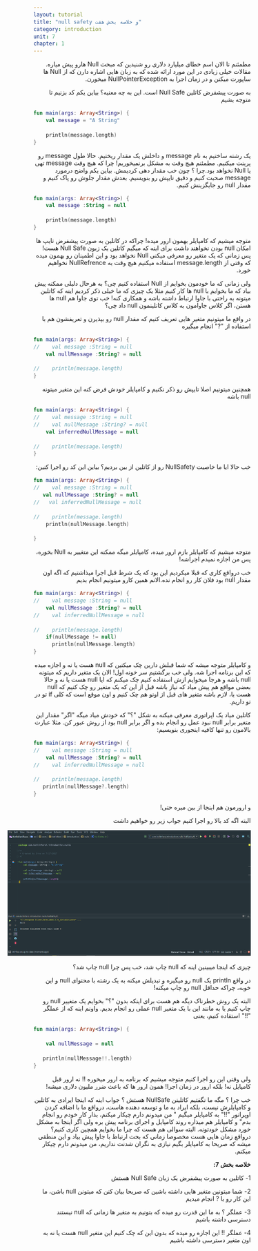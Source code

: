 ```yaml
---
layout: tutorial
title: "null safety و خلاصه بخش هفت"
category: introduction
unit: 7
chapter: 1
---
```



<div dir="rtl" markdown="1">



مطمئنم تا الان اسم خطای میلیارد دلاری رو شنیدین که مبحث Null هارو پیش میاره. مقالات خیلی زیادی در این مورد ارائه شده که به زبان هایی اشاره دارن که از Null ها ساپورت میکنن و در زمان اجرا به NullPointerException میخورن. 

به صورت پیشفرض کاتلین Null Safe است. این به چه معنیه؟ بیاین یکم کد بزنیم تا متوجه بشیم

</div>

```kotlin
fun main(args: Array<String>) {
    val message = "A String"

    println(message.length)
}
```

<div dir="rtl" markdown="1">

یک رشته ساختیم به نام message و داخلش یک مقدار ریختیم. حالا طول message رو پرینت میکنیم. مطمئنم هیچ وقت به مشکل برنمیخوریم! چرا که هیچ وقت message تهی یا Null نخواهد بود.چرا ؟ چون خب مقدار دهی کردیمش. بیاین یکم واضح درمورد message صحبت کنیم و دقیق تایپش رو بنویسیم. بعدش مقدار جلوش رو پاک کنیم و مقدار null رو جایگزینش کنیم.

</div>

```kotlin
fun main(args: Array<String>) {
    val message :String = null

    println(message.length)
}
```

<div dir="rtl" markdown="1">

متوجه میشیم که کامپایلر بهمون ارور میده! چراکه در کاتلین به صورت پیشفرض تایپ ها امکان null بودن نخواهند داشت برای اینه که میگیم کاتلین یک زبون Null Safe هست! پس زمانی که یک متغیر رو معرفی میکنی Null نخواهد بود و این اطمینان رو بهمون میده که وقتی از message.length استفاده میکنیم هیچ وقت به NullRefrence نخواهیم خورد.

ولی زمانی که ما خودمون بخوایم از Null استفاده کنیم چی؟ به هرحال دلیلی ممکنه پیش بیاد که ما بخوایم با null ها کار کنیم مثلا یک چیزی که ما خیلی ذکر کردیم اینه که کاتلین میتونه به راحتی با جاوا ارتباط داشته باشه و همکاری کنه! خب توی جاوا هم null ها هستن، اگر کلاس جاوامون به کلاس کاتلینمون null داد چی؟

در واقع ما میتونیم متغیر هایی تعریف کنیم که مقدار null رو بپذیرن و تعریفشون هم با استفاده از "?" انجام میگیره

</div>

```kotlin
fun main(args: Array<String>) {
//    val message :String = null
    val nullMessage :String? = null

//    println(message.length)
}
```

<div dir="rtl" markdown="1">

همچنین میتونیم اصلا تایپش رو ذکر نکنیم و کامپایلر خودش فرض کنه این متغیر میتونه null باشه

</div>

```kotlin
fun main(args: Array<String>) {
//    val message :String = null
//    val nullMessage :String? = null
    val inferredNullMessage = null

//    println(message.length)
}
```

<div dir="rtl" markdown="1">

خب حالا ایا ما خاصیت NullSafety رو از کاتلین از بین بردیم؟ بیاین این کد رو اجرا کنین:

</div>

```kotlin
fun main(args: Array<String>) {
//    val message :String = null
   val nullMessage :String? = null
//   val inferredNullMessage = null

//    println(message.length)
    println(nullMessage.length)

}
```

<div dir="rtl" markdown="1">

متوجه میشیم که کامپایلر بازم ارور میده، کامپایلر میگه ممکنه این متغییر به Null بخوره، پس من اجازه نمیدم اجراشه!

خب درواقع کاری که قبلا میکردیم این بود که یک شرط قبل اجرا میذاشتیم که اگه اون مقدار null بود فلان کار رو انجام نده.الانم همین کارو میتونیم انجام بدیم

</div>

```kotlin
fun main(args: Array<String>) {
//    val message :String = null
    val nullMessage :String? = null
//    val inferredNullMessage = null

//    println(message.length)
    if(nullMessage != null)
      println(nullMessage.length)
}
```

<div dir="rtl" markdown="1">

و کامپایلر متوجه میشه که شما قبلش دارین چک میکنین که null هست یا نه و اجازه میده که این برنامه اجرا شه. ولی خب برگشتیم سر خونه اول! الان یک متغیر داریم که میتونه null باشه و هرجا میخوایم ازش استفاده کنیم چک میکنم که ایا null هست یا نه و حالا بعضی مواقع هم پیش میاد که نیاز باشه قبل از این که یک متغیر رو چک کنیم که null هست یا، لازم باشه متغیر های قبل از اونو هم چک کنیم و اون موقع است که کلی if تو در تو داریم.

کاتلین میاد یک اپراتوری معرفی میکنه به شکل "؟" که خودش میاد میگه "اگر" مقدار این متغیر برابر null نبود عمل رو انجام بده و اگر برابر null بود از روش عبور کن. مثلا عبارت بالامون رو تنها کافیه اینجوری بنویسیم:

</div>

```kotlin
fun main(args: Array<String>) {
//    val message :String = null
    val nullMessage :String? = null
//    val inferredNullMessage = null

//    println(message.length)
   println(nullMessage?.length)
}
```

<div dir="rtl" markdown="1">

و ارورمون هم اینجا از بین میره حتی!

البته اگه کد بالا رو اجرا کنیم جواب زیر رو خواهیم داشت

<p style="width: calc(100% + 60px);">
<img src="/assets/img/introduction/null-safety-and-summary/result-1.PNG" />
</p>

چیزی که اینجا میبینین اینه که null چاپ شد، خب پس چرا null چاپ شد؟

در واقع println یک null رو میگیره و تبدیلش میکنه به یک رشته با محتوای null و این خوبه، چراکه حداقل null رو چاپ میکنه!

البته یک روش خطرناک دیگه هم هست برای اینکه بدون "؟"  بخوایم یک متغییر null رو چاپ کنیم یا به مانند این با یک متغیر null عملی رو انجام بدیم. واونم اینه که از عملگر "!!" استفاده کنیم، یعنی

</div>

```kotlin
fun main(args: Array<String>) {

    val nullMessage = null

   println(nullMessage!!.length)
}
```

<div dir="rtl" markdown="1">

ولی وقتی این رو اجرا کنیم متوجه میشیم که برنامه به ارور میخوره !! نه ارور قبل کامپایل نه! بلکه ارور در زمان اجرا! همون ارور ها که باعث ضرر ملیون دلاری میشه! 

خب چرا ؟ مگه ما نگفتیم کاتلینن NullSafe هستش ؟ جواب اینه که اینجا ایرادی به کاتلین و کامپایلرش نیست، بلکه ایراد به ما و توسعه دهنده هاست، درواقع ما با اضافه کردن اوپراتور "!!" به کامپایلر میگیم " من میدونم دارم چیکار میکنم، بذار کار خودم رو انجام بدم" و کامپایلر هم میذاره روند کامپایل و اجرای برنامه پیش بره ولی اگر اینجا به مشکل خورد مشکل خودتونه. البته سوالی هم هست که چرا ما بخوایم همچین کاری کنیم؟ درواقع زمان هایی هست مخصوصا زمانی که بحث ارتباط با جاوا پیش بیاد و این منطقی میشه که صریحا به کامپایلر بگیم نیازی به نگران شدنت نداریم، من میدونم دارم چیکار میکنم.

**خلاصه بخش 7:**

1-	کاتلین به صورت پیشفرض یک زبان Null Safe هستش

2-	شما میتونین متغیر هایی داشته باشین که صریحا بیان کنن که میتونن null باشن، ما این کار رو با ? انجام میدیم

3-	عملگر ؟ به ما این قدرت رو میده که بتونیم به متغیر ها زمانی که null نیستند دسترسی داشته باشیم

4-	عملگر !! این اجازه رو میده که بدون این که چک کنیم این متغیر null هست یا نه به اون متغیر دسترسی داشته باشیم


</div>


